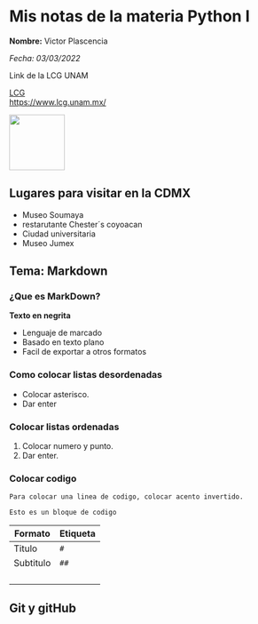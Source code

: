 # Mis notas de la materia Python I

__Nombre:__ Victor Plascencia  

*Fecha: 03/03/2022* 

Link de la LCG UNAM

[LCG](https://www.lcg.unam.mx/)   
<https://www.lcg.unam.mx/>

<img src="C:\Users\ulise\Documents\UNAM\LCG\semestre1\Logo_LCG.png" width="100" height="100" />

## Lugares para visitar en la CDMX
- Museo Soumaya 
- restarutante Chester´s coyoacan
- Ciudad universitaria 
- Museo Jumex

## Tema: Markdown  

### ¿Que es  MarkDown?  

**Texto en negrita**  

- Lenguaje de marcado
- Basado en texto plano
- Facil de exportar a otros formatos

### Como colocar listas desordenadas
* Colocar asterisco.
* Dar enter
### Colocar listas ordenadas
1. Colocar numero y punto.
2. Dar enter.
### Colocar codigo

` Para colocar una linea de codigo, colocar acento invertido.  `  



```
Esto es un bloque de codigo
``` 



| Formato   | Etiqueta |
| --------- | -------- |
| Titulo    | ``#``    |
| Subtitulo | ``##``   |
|           |          |
|           |          |
|           |          |
|           |          |

## Git y gitHub
